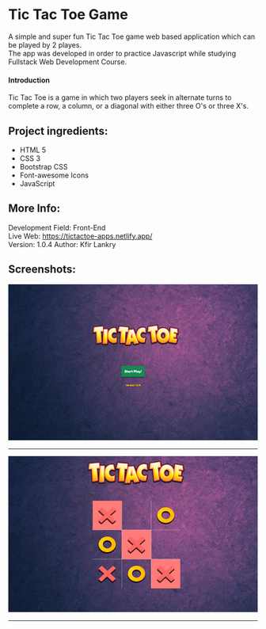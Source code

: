# Tic Tac Toe Game
A simple and super fun Tic Tac Toe game web based application which can be played by 2 playes.  
The app was developed in order to practice Javascript while studying Fullstack Web Development Course. 

#### Introduction
Tic Tac Toe is a game in which two players seek in alternate turns to complete a row, a column, or a diagonal with either three O's or three X's.  

## Project ingredients:
* HTML 5  
* CSS 3  
* Bootstrap CSS  
* Font-awesome Icons  
* JavaScript  

## More Info: 
Development Field: Front-End  
Live Web: https://tictactoe-apps.netlify.app/  
Version: 1.0.4 
Author: Kfir Lankry  

## Screenshots:  
![alt text](https://github.com/KfirLankry/TicTacToe-Game/blob/main/imgs/screenshot_1.jpg?raw=true) 
***
![alt text](https://github.com/KfirLankry/TicTacToe-Game/blob/main/imgs/screenshot__2.jpg?raw=true)  
***
